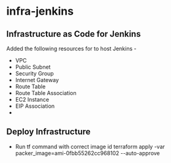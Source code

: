 # infra-jenkins


## Infrastructure as Code for Jenkins
Added the following resources for to host Jenkins -
-   VPC
-   Public Subnet
-   Security Group
-   Internet Gateway
-   Route Table
-   Route Table Association
-   EC2 Instance
-   EIP Association
-   

## Deploy Infrastructure


-   Run tf command with correct image id
        terraform apply -var packer_image=ami-0fbb55262cc968102 --auto-approve

